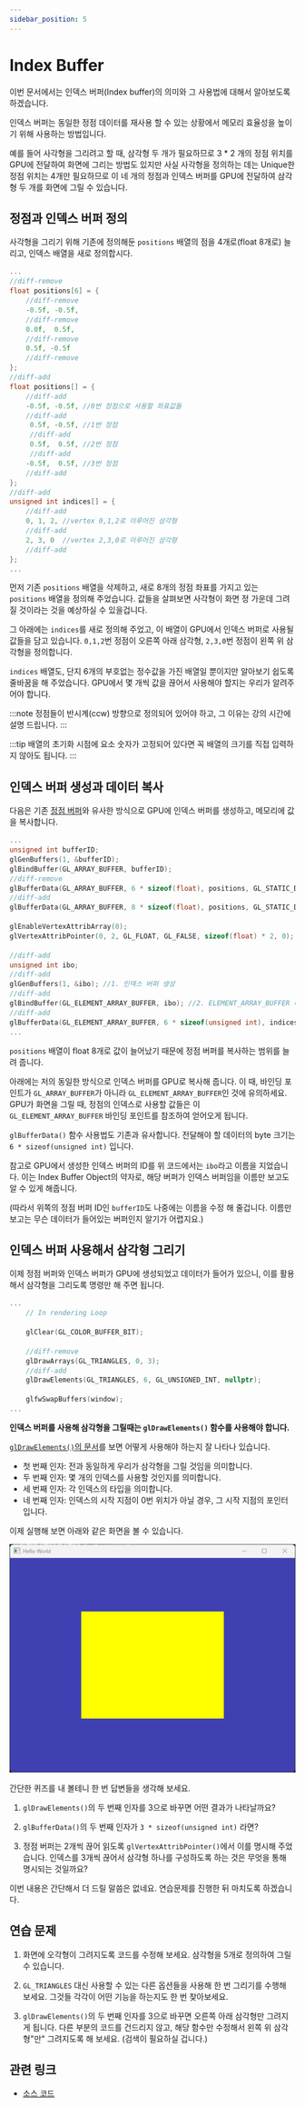 ```yaml
---
sidebar_position: 5
---
```


# Index Buffer

이번 문서에서는 인덱스 버퍼(Index buffer)의 의미와 그 사용법에 대해서 알아보도록 하겠습니다.

인덱스 버퍼는 동일한 정점 데이터를 재사용 할 수 있는 상황에서 메모리 효율성을 높이기 위해 사용하는 방법입니다.

예를 들어 사각형을 그리려고 할 때, 삼각형 두 개가 필요하므로 3 * 2 개의 정점 위치를 GPU에 전달하여 화면에 그리는 방법도 있지만 사실 사각형을 정의하는 데는 Unique한 정점 위치는 4개만 필요하므로 이 네 개의 정점과 인덱스 버퍼를 GPU에 전달하여 삼각형 두 개를 화면에 그릴 수 있습니다.

## 정점과 인덱스 버퍼 정의

사각형을 그리기 위해 기존에 정의해둔 `positions` 배열의 점을 4개로(float 8개로) 늘리고, 인덱스 배열을 새로 정의합시다.

```cpp title="main.cpp"
...
//diff-remove
float positions[6] = {
    //diff-remove
    -0.5f, -0.5f,
    //diff-remove
    0.0f,  0.5f,
    //diff-remove
    0.5f, -0.5f
    //diff-remove
};
//diff-add
float positions[] = {
    //diff-add
    -0.5f, -0.5f, //0번 정점으로 사용할 좌표값들
    //diff-add
     0.5f, -0.5f, //1번 정점
     //diff-add
     0.5f,  0.5f, //2번 정점
     //diff-add
    -0.5f,  0.5f, //3번 정점
    //diff-add
};
//diff-add
unsigned int indices[] = { 
    //diff-add
    0, 1, 2, //vertex 0,1,2로 이루어진 삼각형
    //diff-add
    2, 3, 0  //vertex 2,3,0로 이루어진 삼각형
    //diff-add
};
...
```

먼저 기존 `positions` 배열을 삭제하고, 새로 8개의 정점 좌표를 가지고 있는 `positions` 배열을 정의해 주었습니다. 값들을 살펴보면 사각형이 화면 정 가운데 그려질 것이라는 것을 예상하실 수 있을겁니다.

그 아래에는 `indices`를 새로 정의해 주었고, 이 배열이 GPU에서 인덱스 버퍼로 사용될 값들을 담고 있습니다. `0,1,2`번 정점이 오른쪽 아래 삼각형, `2,3,0`번 정점이 왼쪽 위 삼각형을 정의합니다.

`indices` 배열도, 단지 6개의 부호없는 정수값을 가진 배열일 뿐이지만 알아보기 쉽도록 줄바꿈을 해 주었습니다. GPU에서 몇 개씩 값을 끊어서 사용해야 할지는 우리가 알려주어야 합니다.

:::note
정점들이 반시계(ccw) 방향으로 정의되어 있어야 하고, 그 이유는 강의 시간에 설명 드립니다.
:::

:::tip
배열의 초기화 시점에 요소 숫자가 고정되어 있다면 꼭 배열의 크기를 직접 입력하지 않아도 됩니다.
:::

## 인덱스 버퍼 생성과 데이터 복사

다음은 기존 [정점 버퍼](./02_vertex_buffer.md)와 유사한 방식으로 GPU에 인덱스 버퍼를 생성하고, 메모리에 값을 복사합니다.

```cpp title="main.cpp"
...
unsigned int bufferID;
glGenBuffers(1, &bufferID);
glBindBuffer(GL_ARRAY_BUFFER, bufferID);
//diff-remove
glBufferData(GL_ARRAY_BUFFER, 6 * sizeof(float), positions, GL_STATIC_DRAW);
//diff-add
glBufferData(GL_ARRAY_BUFFER, 8 * sizeof(float), positions, GL_STATIC_DRAW);

glEnableVertexAttribArray(0); 
glVertexAttribPointer(0, 2,	GL_FLOAT, GL_FALSE, sizeof(float) * 2, 0); 

//diff-add
unsigned int ibo;
//diff-add
glGenBuffers(1, &ibo); //1. 인덱스 버퍼 생성
//diff-add
glBindBuffer(GL_ELEMENT_ARRAY_BUFFER, ibo); //2. ELEMENT_ARRAY_BUFFER 바인딩
//diff-add
glBufferData(GL_ELEMENT_ARRAY_BUFFER, 6 * sizeof(unsigned int), indices, GL_STATIC_DRAW);  //3. 데이터 전달
...
```

`positions` 배열이 float 8개로 값이 늘어났기 때문에 정점 버퍼를 복사하는 범위를 늘려 줍니다.

아래에는 저의 동일한 방식으로 인덱스 버퍼를 GPU로 복사해 줍니다. 이 때, 바인딩 포인트가 `GL_ARRAY_BUFFER`가 아니라 `GL_ELEMENT_ARRAY_BUFFER`인 것에 유의하세요. GPU가 화면을 그릴 때, 정점의 인덱스로 사용할 값들은 이 `GL_ELEMENT_ARRAY_BUFFER` 바인딩 포인트를 참조하여 얻어오게 됩니다.

`glBufferData()` 함수 사용법도 기존과 유사합니다. 전달해야 할 데이터의 byte 크기는 `6 * sizeof(unsigned int)` 입니다.

참고로 GPU에서 생성한 인덱스 버퍼의 ID를 위 코드에서는 `ibo`라고 이름을 지었습니다. 이는 Index Buffer Object의 약자로, 해당 버퍼가 인덱스 버퍼임을 이름만 보고도 알 수 있게 해줍니다.

(따라서 위쪽의 정점 버퍼 ID인 `bufferID`도 나중에는 이름을 수정 해 줄겁니다. 이름만 보고는 무슨 데이터가 들어있는 버퍼인지 알기가 어렵지요.)

## 인덱스 버퍼 사용해서 삼각형 그리기

이제 정점 버퍼와 인덱스 버퍼가 GPU에 생성되었고 데이터가 들어가 있으니, 이를 활용해서 삼각형을 그리도록 명령만 해 주면 됩니다.

```cpp title="main.cpp"
...
    // In rendering Loop

    glClear(GL_COLOR_BUFFER_BIT);

    //diff-remove
    glDrawArrays(GL_TRIANGLES, 0, 3);
    //diff-add
    glDrawElements(GL_TRIANGLES, 6, GL_UNSIGNED_INT, nullptr);

    glfwSwapBuffers(window); 
...
```

**인덱스 버퍼를 사용해 삼각형을 그릴때는 `glDrawElements()` 함수를 사용해야 합니다.**

[`glDrawElements()`의 문서](https://docs.gl/gl3/glDrawElements)를 보면 어떻게 사용해야 하는지 잘 나타나 있습니다.

- 첫 번째 인자: 전과 동일하게 우리가 삼각형을 그릴 것임을 의미합니다.
- 두 번째 인자: 몇 개의 인덱스를 사용할 것인지를 의미합니다.
- 세 번째 인자: 각 인덱스의 타입을 의미합니다.
- 네 번째 인자: 인덱스의 시작 지점이 0번 위치가 아닐 경우, 그 시작 지점의 포인터입니다.

이제 실행해 보면 아래와 같은 화면을 볼 수 있습니다.

![Result](assets/05_index_buffer/img/result.png)

간단한 퀴즈를 내 볼테니 한 번 답변들을 생각해 보세요.

1. `glDrawElements()`의 두 번째 인자를 3으로 바꾸면 어떤 결과가 나타날까요?

2. `glBufferData()`의 두 번째 인자가 `3 * sizeof(unsigned int)` 라면?

3. 정점 버퍼는 2개씩 끊어 읽도록 `glVertexAttribPointer()`에서 이를 명시해 주었습니다. 인덱스를 3개씩 끊어서 삼각형 하나를 구성하도록 하는 것은 무엇을 통해 명시되는 것일까요?

이번 내용은 간단해서 더 드릴 말씀은 없네요. 연습문제를 진행한 뒤 마치도록 하겠습니다.

## 연습 문제

1. 화면에 오각형이 그려지도록 코드를 수정해 보세요. 삼각형을 5개로 정의하여 그릴 수 있습니다.

2. `GL_TRIANGLES` 대신 사용할 수 있는 다른 옵션들을 사용해 한 번 그리기를 수행해 보세요. 그것들 각각이 어떤 기능을 하는지도 한 번 찾아보세요.

3. `glDrawElements()`의 두 번째 인자를 3으로 바꾸면 오른쪽 아래 삼각형만 그려지게 됩니다. 다른 부분의 코드를 건드리지 않고, 해당 함수만 수정해서 왼쪽 위 삼각형"만" 그려지도록 해 보세요. (검색이 필요하실 겁니다.)

## 관련 링크
- [소스 코드](assets/05_index_buffer/src/main_end.cpp)